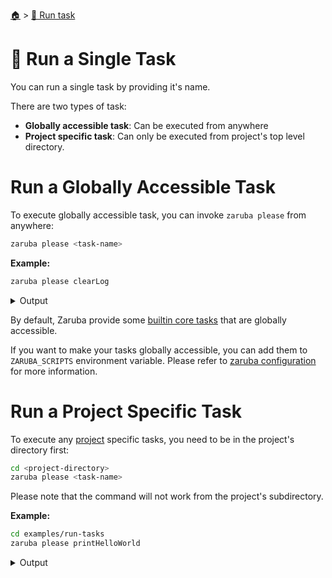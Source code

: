 <!--startTocHeader-->
[🏠](../README.md) > [🏃 Run task](README.md)
# 🍺 Run a Single Task
<!--endTocHeader-->

You can run a single task by providing it's name.

There are two types of task:

* __Globally accessible task__: Can be executed from anywhere
* __Project specific task__: Can only be executed from project's top level directory.

# Run a Globally Accessible Task

To execute globally accessible task, you can invoke `zaruba please` from anywhere:

```bash
zaruba please <task-name>
```

__Example:__

<!--startCode-->
```bash
zaruba please clearLog
```
 
<details>
<summary>Output</summary>
 
```````
💀 🔎 Job Starting...
         Elapsed Time: 1.658µs
         Current Time: 21:47:47
💀 🏁 Run 🔥 'clearLog' command on /home/gofrendi/zaruba/docs
💀    🚀 clearLog             🔥 21:47:47.884 Log removed
💀 🎉 Successfully running 🔥 'clearLog' command
💀 🔎 Job Running...
         Elapsed Time: 106.061146ms
         Current Time: 21:47:47
💀 🎉 🎉🎉🎉🎉🎉🎉🎉🎉🎉🎉🎉
💀 🎉 Job Complete!!! 🎉🎉🎉
💀 🔥 Terminating
💀 🔎 Job Ended...
         Elapsed Time: 307.251999ms
         Current Time: 21:47:48
zaruba please clearLog
```````
</details>
<!--endCode-->

 By default, Zaruba provide some [builtin core tasks](../core-tasks/README.md) that are globally accessible.
 
 If you want to make your tasks globally accessible, you can add them to `ZARUBA_SCRIPTS` environment variable. Please refer to [zaruba configuration](../configuration.md) for more information.

# Run a Project Specific Task

To execute any [project](./project/README.md) specific tasks, you need to be in the project's directory first:

```bash
cd <project-directory>
zaruba please <task-name>
```

Please note that the command will not work from the project's subdirectory.

__Example:__

<!--startCode-->
```bash
cd examples/run-tasks
zaruba please printHelloWorld
```
 
<details>
<summary>Output</summary>
 
```````
💀 🔎 Job Starting...
         Elapsed Time: 1.592µs
         Current Time: 21:47:48
💀 🏁 Run 🍎 'printHelloWorld' command on /home/gofrendi/zaruba/docs/examples/run-tasks
💀    🚀 printHelloWorld      🍎 21:47:48.361 hello world
💀 🎉 Successfully running 🍎 'printHelloWorld' command
💀 🔎 Job Running...
         Elapsed Time: 102.387586ms
         Current Time: 21:47:48
💀 🎉 🎉🎉🎉🎉🎉🎉🎉🎉🎉🎉🎉
💀 🎉 Job Complete!!! 🎉🎉🎉
💀 🔥 Terminating
💀 🔎 Job Ended...
         Elapsed Time: 212.995073ms
         Current Time: 21:47:48
zaruba please printHelloWorld
```````
</details>
<!--endCode-->


<!--startTocSubTopic-->
<!--endTocSubTopic-->